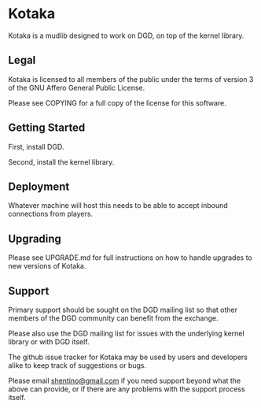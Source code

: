 # Kotaka

Kotaka is a mudlib designed to work on DGD, on top of the kernel library.

## Legal

Kotaka is licensed to all members of the public under the terms of
version 3 of the GNU Affero General Public License.

Please see COPYING for a full copy of the license for this software.

## Getting Started

First, install DGD.

Second, install the kernel library.

## Deployment

Whatever machine will host this needs to be able to accept inbound
connections from players.

## Upgrading

Please see UPGRADE.md for full instructions on how to handle upgrades to
new versions of Kotaka.

## Support

Primary support should be sought on the DGD mailing list so that other
members of the DGD community can benefit from the exchange.

Please also use the DGD mailing list for issues with the underlying
kernel library or with DGD itself.

The github issue tracker for Kotaka may be used by users and developers
alike to keep track of suggestions or bugs.

Please email shentino@gmail.com if you need support beyond what the above
can provide, or if there are any problems with the support process
itself.
